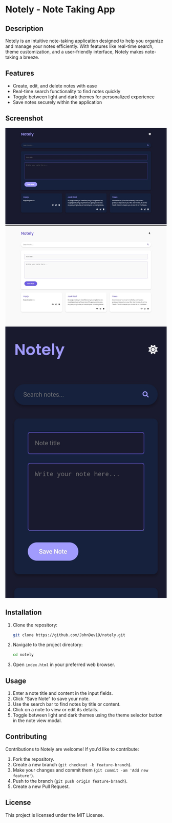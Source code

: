 # Notely - Note Taking App

## Description
Notely is an intuitive note-taking application designed to help you organize and manage your notes efficiently. With features like real-time search, theme customization, and a user-friendly interface, Notely makes note-taking a breeze.

## Features
- Create, edit, and delete notes with ease
- Real-time search functionality to find notes quickly
- Toggle between light and dark themes for personalized experience
- Save notes securely within the application

## Screenshot
![Notely - Note Taking App](IMG_20240706_140336.jpg)
![Notely - Note Taking App](IMG_20240706_140323.jpg)
![Notely - Note Taking App](IMG_20240706_140355.jpg)

## Installation
1. Clone the repository:
    ```bash
    git clone https://github.com/JohnDev19/notely.git
    ```
2. Navigate to the project directory:
    ```bash
    cd notely
    ```
3. Open `index.html` in your preferred web browser.

## Usage
1. Enter a note title and content in the input fields.
2. Click "Save Note" to save your note.
3. Use the search bar to find notes by title or content.
4. Click on a note to view or edit its details.
5. Toggle between light and dark themes using the theme selector button in the note view modal.

## Contributing
Contributions to Notely are welcome! If you'd like to contribute:
1. Fork the repository.
2. Create a new branch (`git checkout -b feature-branch`).
3. Make your changes and commit them (`git commit -am 'Add new feature'`).
4. Push to the branch (`git push origin feature-branch`).
5. Create a new Pull Request.

## License
This project is licensed under the MIT License.
